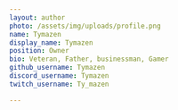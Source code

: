 ```yaml
---
layout: author
photo: /assets/img/uploads/profile.png
name: Tymazen
display_name: Tymazen
position: Owner
bio: Veteran, Father, businessman, Gamer
github_username: Tymazen
discord_username: Tymazen
twitch_username: Ty_mazen

---
```


